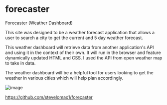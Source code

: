 # forecaster

Forecaster (Weather Dashboard)

This site was designed to be a weather forecast application that allows a user to search a city to get the current and 5 day weather forecast.

This weather dashboard will retrieve data from another application's API and using it in the context of their own. It will run in the browser and feature dynamically updated HTML and CSS. I used the API from open weather map to take in data. 

The weather dashboard will be a helpful tool for users looking to get the weather in various cities which will help plan accordingly.

![image](https://github.com/stevelomax1/forecaster/assets/155032779/05108a58-8d8f-4bfe-9421-8de73db7270c)

https://github.com/stevelomax1/forecaster
